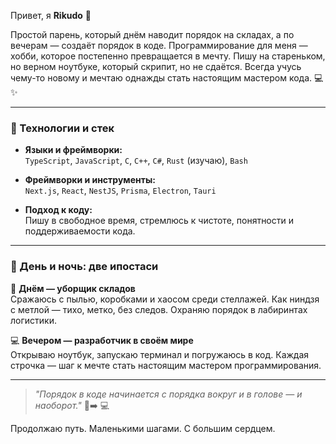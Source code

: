 Привет, я **Rikudo** 👋

Простой парень, который днём наводит порядок на складах, а по вечерам — создаёт порядок в коде. Программирование для меня — хобби, которое постепенно превращается в мечту. Пишу на стареньком, но верном ноутбуке, который скрипит, но не сдаётся. Всегда учусь чему-то новому и мечтаю однажды стать настоящим мастером кода. 💻✨

---

### 🌱 Технологии и стек

- **Языки и фреймворки:**  
  `TypeScript`, `JavaScript`, `C`, `C++`, `C#`, `Rust` (изучаю), `Bash`
  
- **Фреймворки и инструменты:**  
  `Next.js`, `React`, `NestJS`, `Prisma`, `Electron`, `Tauri`

- **Подход к коду:**  
  Пишу в свободное время, стремлюсь к чистоте, понятности и поддерживаемости кода.

---

### 💼 День и ночь: две ипостаси

🧹 **Днём — уборщик складов**  
Сражаюсь с пылью, коробками и хаосом среди стеллажей. Как ниндзя с метлой — тихо, метко, без следов. Охраняю порядок в лабиринтах логистики.

💻 **Вечером — разработчик в своём мире**  
Открываю ноутбук, запускаю терминал и погружаюсь в код. Каждая строчка — шаг к мечте стать настоящим мастером программирования.

---

> *"Порядок в коде начинается с порядка вокруг и в голове — и наоборот."* 🧹➡️ 💻

Продолжаю путь. Маленькими шагами. С большим сердцем.
